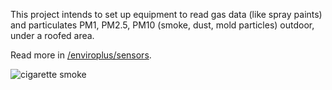 This project intends to set up equipment to read gas data (like spray paints)
and particulates PM1, PM2.5, PM10 (smoke, dust, mold particles) outdoor, under 
a roofed area. 

Read more in [/enviroplus/sensors](micropython/pico/enviroplus/sensors/README.md).

![cigarette smoke](./micropython/pico/enviroplus/doc/cigarette%20smoke.jpeg)
